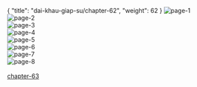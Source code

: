 { "title": "dai-khau-giap-su/chapter-62", "weight": 62 }
<img src="dai-khau-giap-su_0062_01-96b5b884e36166ea3c9e03942ed1184e.webp" alt="page-1" origin="http://1.bp.blogspot.com/-zZvFTEY1SPU/WzC29Weo9nI/AAAAAAABJhY/n9UTHQt5alAeuCoId-Z1RsL7ID_j3ZIagCLcBGAs/s1600/0001+%281%29.jpg?imgmax=0"><br/>
<img src="dai-khau-giap-su_0062_02-076982b2f64081632e42c26917b7865e.webp" alt="page-2" origin="http://1.bp.blogspot.com/-AdhEkB8Fq9A/WzC29UlQOvI/AAAAAAABJhQ/4u_9J1_xJZQktrQLylIuympNL9NcXKRrQCLcBGAs/s1600/0002.jpg?imgmax=0"><br/>
<img src="dai-khau-giap-su_0062_03-42a1c7b3e774bfcac819acfebd0d53f3.webp" alt="page-3" origin="http://1.bp.blogspot.com/-7jkjXd69yIA/WzC2-PSwTSI/AAAAAAABJhc/-AAboueISG00QnoDkOC7lNIhgKn_ZN0oQCLcBGAs/s1600/0003.jpg?imgmax=0"><br/>
<img src="dai-khau-giap-su_0062_04-802340e0b9ac3bd8d685a7409d9c96f4.webp" alt="page-4" origin="http://1.bp.blogspot.com/-AZIpGPL2Sb0/WzC2-qEyVqI/AAAAAAABJhk/kBSSDPfq0qgjO75fpt6wF1U0ar2CS_U7gCLcBGAs/s1600/0004.jpg?imgmax=0"><br/>
<img src="dai-khau-giap-su_0062_05-0a9c42b797d87942a96f5482e1d63664.webp" alt="page-5" origin="http://1.bp.blogspot.com/-vGMfb3fsnrI/WzC2_P6lWyI/AAAAAAABJhg/pJlWsWl11QMlxJ5TyKEPiENqKie_-29YQCLcBGAs/s1600/0005.jpg?imgmax=0"><br/>
<img src="dai-khau-giap-su_0062_06-76031bd8ef075a29e62bd1d766057860.webp" alt="page-6" origin="http://1.bp.blogspot.com/-ru6nhOH3oS8/WzC2_lT8d6I/AAAAAAABJho/1ZKA-AXXaxQs9eTqzH1pJxJshmLuL7joQCLcBGAs/s1600/0006.jpg?imgmax=0"><br/>
<img src="dai-khau-giap-su_0062_07-db381ac5b3afebdb5b36c4d480a04824.webp" alt="page-7" origin="http://1.bp.blogspot.com/-GlE6F90xbsw/WzC2_xkJARI/AAAAAAABJhw/STBjapt1smUkax82vbUbvT4zHjjSfYn6ACLcBGAs/s1600/0007.jpg?imgmax=0"><br/>
<img src="dai-khau-giap-su_0062_08-bd6ae78f96d1f4a087145e1cacfaa552.webp" alt="page-8" origin="http://1.bp.blogspot.com/-GO67agrwADw/WzC2_mUbAGI/AAAAAAABJhs/sqXHPCTQfmIbfoP7l-IGx7DCBeWsNuI6gCLcBGAs/s1600/0008.jpg?imgmax=0"><br/>
<br/><a class="nextchap" href="/dai-khau-giap-su/chapter-63">chapter-63</a>
